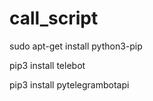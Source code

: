 # call_script

sudo apt-get install python3-pip

pip3 install telebot

pip3 install pytelegrambotapi

